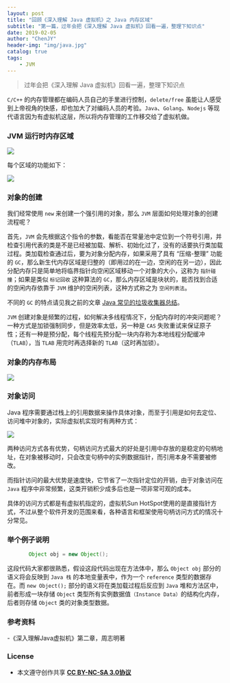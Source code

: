 ```yaml
---
layout: post
title: "回顾《深入理解 Java 虚拟机》之 Java 内存区域"
subtitle: "第一篇，过年会把《深入理解 Java 虚拟机》回看一遍，整理下知识点"
date: 2019-02-05
author: "ChenJY"
header-img: "img/java.jpg"
catalog: true
tags: 
    - JVM
---
```


> 过年会把《深入理解 Java 虚拟机》回看一遍，整理下知识点

`C/C++` 的内存管理都在编码人员自己的手里进行控制，`delete/free` 虽能让人感受到上帝视角的快感，却也加大了对编码人员的考验。`Java`、`Golang`、`Nodejs` 等现代语言因为有虚拟机这层，所以将内存管理的工作移交给了虚拟机做。

### JVM 运行时内存区域

![](http://ww1.sinaimg.cn/large/c3beb895gy1fzvmoduo2zj20sm0fpdhh.jpg)

每个区域的功能如下：

![](http://ww1.sinaimg.cn/large/c3beb895gy1fzvs2nhqbjj223v0r7gz4.jpg)

### 对象的创建

我们经常使用 `new` 来创建一个强引用的对象，那么 `JVM` 层面如何处理对象的创建流程呢？

首先，`JVM` 会先根据这个指令的参数，看能否在常量池中定位到一个符号引用，并检查引用代表的类是不是已经被加载、解析、初始化过了，没有的话要执行类加载过程。类加载检查通过后，要为对象分配内存，如果采用了具有 “压缩-整理” 功能的 `GC`，那么新生代内存区域是归整的（即用过的在一边，空闲的在另一边），因此分配内存只是简单地将临界指针向空闲区域移动一个对象的大小，这称为 `指针碰撞`；如果是类似 `标记回收` 这种算法的 `GC`，那么内存区域是块状的，能否找到合适的空闲内存依靠于 `JVM` 维护的空闲列表，这种方式称之为 `空闲列表法`。

不同的 `GC` 的特点请见我之前的文章 [Java 常见的垃圾收集器总结](https://blog.csdn.net/chen_kkw/article/details/86600271)。

`JVM` 创建对象是频繁的过程，如何解决多线程情况下，分配内存时的冲突问题呢？一种方式是加锁强制同步，但是效率太低，另一种是 `CAS` 失败重试来保证原子性；还有一种是预分配，每个线程先预分配一块内存称为本地线程分配缓冲（`TLAB`），当 `TLAB` 用完时再选择新的 `TLAB`（这时再加锁）。

### 对象的内存布局

![](http://ww1.sinaimg.cn/large/c3beb895gy1fzvrgbq1dhj21ab0quwil.jpg)

### 对象访问

Java 程序需要通过栈上的引用数据来操作具体对象，而至于引用是如何去定位、访问堆中对象的，实际虚拟机实现时有两种方式：

![](http://ww1.sinaimg.cn/large/c3beb895gy1fzvrrypb86j21350dtgnt.jpg)

两种访问方式各有优势，句柄访问方式最大的好处是引用中存放的是稳定的句柄地址，在对象被移动时，只会改变句柄中的实例数据指针，而引用本身不需要被修改。

而指针访问的最大优势是速度快，它节省了一次指针定位的开销，由于对象访问在 `Java` 程序中非常频繁，这类开销积少成多后也是一项非常可观的成本。

具体的访问方式都是有虚拟机指定的，虚拟机Sun HotSpot使用的是直接指针方式，不过从整个软件开发的范围来看，各种语言和框架使用句柄访问方式的情况十分常见。

### 举个例子说明

```java
       Object obj = new Object();
```

这段代码大家都很熟悉，假设这段代码出现在方法体中，那么 `Object obj` 部分的语义将会反映到 `Java 栈` 的本地变量表中，作为一个 `reference` 类型的数据存在。而 `new Object();` 部分的语义将在类加载过程后反应到 `Java` 堆和方法区中，前者形成一块存储 `Object` 类型所有实例数据值`（Instance Data）`的结构化内存，后者则存储 `Object` 类的对象类型数据。

### 参考资料
-《深入理解Java虚拟机》第二章，周志明著

### License
* 本文遵守创作共享 <a href="https://creativecommons.org/licenses/by-nc-sa/3.0/cn/" target="_blank"><b>CC BY-NC-SA 3.0协议</b></a>